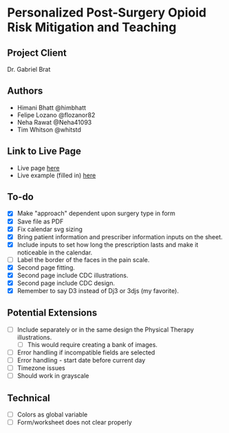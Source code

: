 # Personalized Post-Surgery Opioid Risk Mitigation and Teaching

## Project Client

Dr. Gabriel Brat

## Authors

- Himani Bhatt @himbhatt
- Felipe Lozano @flozanor82
- Neha Rawat @Neha41093
- Tim Whitson @whitstd

## Link to Live Page

- Live page [here](http://twhitsn.github.io/opioid-worksheet)
- Live example (filled in) [here](https://twhitsn.github.io/opioid-worksheet/index.html?prescriberName=Dr.%20Cutty%20McOops&prescriberPhone=555-555-5555&surgery_bin=Appendectomy&approach=MIS&pre_surg_stat=Opioid%20Naive&hx_mh=TRUE&prescriptionDrug=Oxycodone&prescriptionAmount=5&prescriptionPerDay=2&prescriptionStartDate=2018-04-23&prescriptionTotalDays=7)

## To-do

- [X] Make "approach" dependent upon surgery type in form
- [X] Save file as PDF
- [X] Fix calendar svg sizing
- [X] Bring patient information and prescriber information inputs on the sheet.
- [X] Include inputs to set how long the prescription lasts and make it noticeable in the calendar.
- [ ] Label the border of the faces in the pain scale.
- [X] Second page fitting.
- [X] Second page include CDC illustrations.
- [X] Second page include CDC design.
- [X] Remember to say D3 instead of Dj3 or 3djs (my favorite). 

## Potential Extensions
- [ ] Include separately or in the same design the Physical Therapy illustrations.
   - [ ] This would require creating a bank of images.
- [ ] Error handling if incompatible fields are selected
- [ ] Error handling - start date before current day
- [ ] Timezone issues
- [ ] Should work in grayscale

## Technical

- [ ] Colors as global variable
- [ ] Form/worksheet does not clear properly

